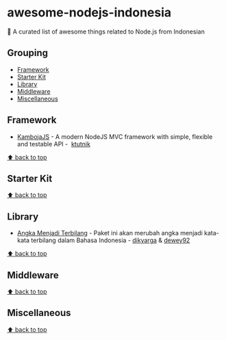 # awesome-nodejs-indonesia
:star2: A curated list of awesome things related to Node.js from Indonesian


## Grouping
+ [Framework](#framework)
+ [Starter Kit](#starter-kit)
+ [Library](#library)
+ [Middleware](#middleware)
+ [Miscellaneous](#misclelaneous)

## Framework
- [KambojaJS](https://github.com/kambojajs/kamboja) - A modern NodeJS MVC framework with simple, flexible and testable API - 
[ktutnik](https://github.com/ktutnik)


[:arrow_up: back to top](#grouping)

## Starter Kit


[:arrow_up: back to top](#grouping)

## Library
- [Angka Menjadi Terbilang](https://github.com/dikyarga/angka-menjadi-terbilang/) - Paket ini akan merubah angka menjadi kata-kata terbilang dalam Bahasa Indonesia - [dikyarga](http://github.com/dikyarga) & [dewey92](https://github.com/dewey92)

[:arrow_up: back to top](#grouping)

## Middleware


[:arrow_up: back to top](#grouping)

## Miscellaneous


[:arrow_up: back to top](#grouping)

